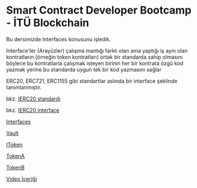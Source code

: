 # Smart Contract Developer Bootcamp - İTÜ Blockchain

Bu dersimizde Interfaces konusunu işledik.

Interface'ler (Arayüzler) çalışma mantığı farklı olan ama yaptığı iş aynı olan kontratların (örneğin token kontratları) ortak bir standarda sahip olmasını böylece bu kontratlarla çalışmak isteyen birinin her bir kontrata özgü kod yazmak yerine bu standarda uygun tek bir kod yazmasını sağlar

ERC20, ERC721, ERC1155 gibi standartlar aslında bir interface şeklinde tanımlanmıştır.

bkz. [IERC20 standardı](https://eips.ethereum.org/EIPS/eip-20)

bkz. [IERC20 interface](https://github.com/OpenZeppelin/openzeppelin-contracts/blob/master/contracts/token/ERC20/IERC20.sol)


[Interfaces](./Interfaces.sol)

[Vault](./Vault.sol)

[IToken](./IToken.sol)

[TokenA](./TokenA.sol)

[TokenB](./TokenB.sol)

[Video İçeriği](https://www.youtube.com/watch?v=QZDvZD-lczM&list=PLby2HXktGwN4Cof_6a8YwlMrboX8-hs73&index=16)